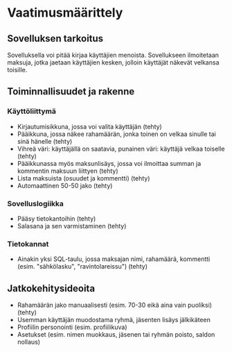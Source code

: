 # Vaatimusmäärittely

## Sovelluksen tarkoitus

Sovelluksella voi pitää kirjaa käyttäjien menoista. Sovellukseen ilmoitetaan maksuja, jotka jaetaan käyttäjien kesken, jolloin käyttäjät näkevät velkansa toisille.

## Toiminnallisuudet ja rakenne

### Käyttöliittymä
- Kirjautumisikkuna, jossa voi valita käyttäjän (tehty)
- Pääikkuna, jossa näkee rahamäärän, jonka toinen on velkaa sinulle tai sinä hänelle (tehty)
- Vihreä väri: käyttäjällä on saatavia, punainen väri: käyttäjä velkaa toiselle (tehty)
- Pääikkunassa myös maksunlisäys, jossa voi ilmoittaa summan ja kommentin maksuun liittyen (tehty)
- Lista maksuista (osuudet ja kommentti) (tehty)
- Automaattinen 50-50 jako (tehty)

### Sovelluslogiikka
- Pääsy tietokantoihin (tehty)
- Salasana ja sen varmistaminen (tehty)

### Tietokannat
- Ainakin yksi SQL-taulu, jossa maksajan nimi, rahamäärä, kommentti (esim. "sähkölasku", "ravintolareissu") (tehty)

## Jatkokehitysideoita
- Rahamäärän jako manuaalisesti (esim. 70-30 eikä aina vain puoliksi) (tehty)
- Usemman käyttäjän muodostama ryhmä, jäsenten lisäys jälkikäteen
- Profiilin personointi (esim. profiilikuva)
- Asetukset (esim. nimen muokkaus, jäsenen tai ryhmän poisto, saldon nollaus)
